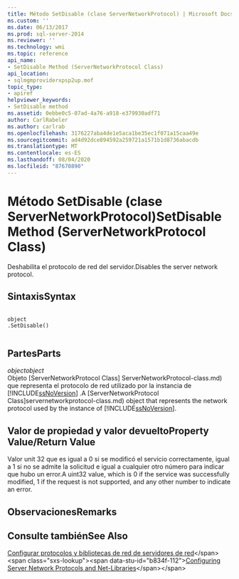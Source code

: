```yaml
---
title: Método SetDisable (clase ServerNetworkProtocol) | Microsoft Docs
ms.custom: ''
ms.date: 06/13/2017
ms.prod: sql-server-2014
ms.reviewer: ''
ms.technology: wmi
ms.topic: reference
api_name:
- SetDisable Method (ServerNetworkProtocol Class)
api_location:
- sqlmgmproviderxpsp2up.mof
topic_type:
- apiref
helpviewer_keywords:
- SetDisable method
ms.assetid: 0ebbe0c5-07ad-4a76-a918-e379930adf71
author: CarlRabeler
ms.author: carlrab
ms.openlocfilehash: 3176227aba4de1e5aca1be35ec1f071a15caa49e
ms.sourcegitcommit: ad4d92dce894592a259721a1571b1d8736abacdb
ms.translationtype: MT
ms.contentlocale: es-ES
ms.lasthandoff: 08/04/2020
ms.locfileid: "87670890"
---
```

# <a name="setdisable-method-servernetworkprotocol-class"></a><span data-ttu-id="b834f-102">Método SetDisable (clase ServerNetworkProtocol)</span><span class="sxs-lookup"><span data-stu-id="b834f-102">SetDisable Method (ServerNetworkProtocol Class)</span></span>
  <span data-ttu-id="b834f-103">Deshabilita el protocolo de red del servidor.</span><span class="sxs-lookup"><span data-stu-id="b834f-103">Disables the server network protocol.</span></span>  
  
## <a name="syntax"></a><span data-ttu-id="b834f-104">Sintaxis</span><span class="sxs-lookup"><span data-stu-id="b834f-104">Syntax</span></span>  
  
```  
  
object  
.SetDisable()  
  
```  
  
## <a name="parts"></a><span data-ttu-id="b834f-105">Partes</span><span class="sxs-lookup"><span data-stu-id="b834f-105">Parts</span></span>  
 <span data-ttu-id="b834f-106">*object*</span><span class="sxs-lookup"><span data-stu-id="b834f-106">*object*</span></span>  
 <span data-ttu-id="b834f-107">Objeto [ServerNetworkProtocol Class] ServerNetworkProtocol-class.md) que representa el protocolo de red utilizado por la instancia de [!INCLUDE[ssNoVersion](../../../includes/ssnoversion-md.md)] .</span><span class="sxs-lookup"><span data-stu-id="b834f-107">A [ServerNetworkProtocol Class]servernetworkprotocol-class.md) object that represents the network protocol used by the instance of [!INCLUDE[ssNoVersion](../../../includes/ssnoversion-md.md)].</span></span>  
  
## <a name="property-valuereturn-value"></a><span data-ttu-id="b834f-108">Valor de propiedad y valor devuelto</span><span class="sxs-lookup"><span data-stu-id="b834f-108">Property Value/Return Value</span></span>  
 <span data-ttu-id="b834f-109">Valor unit 32 que es igual a 0 si se modificó el servicio correctamente, igual a 1 si no se admite la solicitud e igual a cualquier otro número para indicar que hubo un error.</span><span class="sxs-lookup"><span data-stu-id="b834f-109">A uint32 value, which is 0 if the service was successfully modified, 1 if the request is not supported, and any other number to indicate an error.</span></span>  
  
## <a name="remarks"></a><span data-ttu-id="b834f-110">Observaciones</span><span class="sxs-lookup"><span data-stu-id="b834f-110">Remarks</span></span>  
  
## <a name="see-also"></a><span data-ttu-id="b834f-111">Consulte también</span><span class="sxs-lookup"><span data-stu-id="b834f-111">See Also</span></span>  
 <span data-ttu-id="b834f-112">[Configurar protocolos y bibliotecas de red de servidores de red](https://msdn.microsoft.com/library/ms177485\(v=sql.100\).aspx)</span><span class="sxs-lookup"><span data-stu-id="b834f-112">[Configuring Server Network Protocols and Net-Libraries](https://msdn.microsoft.com/library/ms177485\(v=sql.100\).aspx)</span></span>  
  
  
